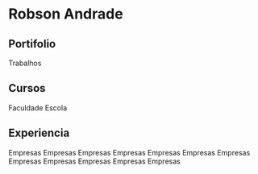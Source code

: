# Robson Andrade

## Portifolio

Trabalhos

## Cursos

Faculdade
Escola

## Experiencia

Empresas
Empresas
Empresas
Empresas
Empresas
Empresas
Empresas
Empresas
Empresas
Empresas
Empresas
Empresas
